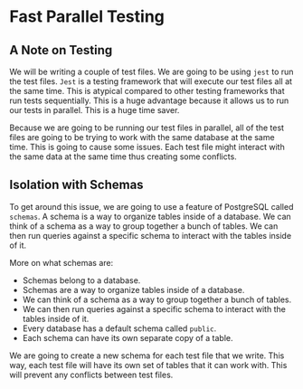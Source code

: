 # Fast Parallel Testing

## A Note on Testing

We will be writing a couple of test files. We are going to be using `jest` to run the test files. `Jest` is a testing framework that will execute our test files all at the same time.
This is atypical compared to other testing frameworks that run tests sequentially. This is a huge advantage because it allows us to run our tests in parallel. This is a huge time saver.

Because we are going to be running our test files in parallel, all of the test files are going to be trying to work with the same database at the same time. This is going to cause some issues. Each test file might interact with the same data at the same time thus creating some conflicts.

## Isolation with Schemas

To get around this issue, we are going to use a feature of PostgreSQL called `schemas`. A schema is a way to organize tables inside of a database. We can think of a schema as a way to group together a bunch of tables. We can then run queries against a specific schema to interact with the tables inside of it.

More on what schemas are:

- Schemas belong to a database.
- Schemas are a way to organize tables inside of a database.
- We can think of a schema as a way to group together a bunch of tables.
- We can then run queries against a specific schema to interact with the tables inside of it.
- Every database has a default schema called `public`.
- Each schema can have its own separate copy of a table.

We are going to create a new schema for each test file that we write. This way, each test file will have its own set of tables that it can work with. This will prevent any conflicts between test files.
